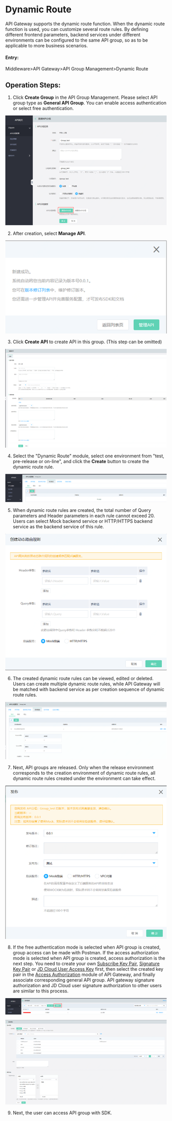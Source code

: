 # Dynamic Route

API Gateway supports the dynamic route function. When the dynamic route function is used, you can customize several route rules. By defining different frontend parameters, backend services under different environments can be configured to the same API group,
so as to be applicable to more business scenarios.

#### Entry:
Middleware>API Gateway>API Group Management>Dynamic Route


##  Operation Steps:
1. Click **Create Group** in the API Group Management. Please select API group type as **General API Group**. You can enable access authentication or select free authentication.

 ![API列表](../../../../../image/Internet-Middleware/API-Gateway/Dynamic-Routing-1.png)
 
 
2. After creation, select **Manage API**.
 
 ![API列表](../../../../../image/Internet-Middleware/API-Gateway/Dynamic-Routing-2.png)
 

3. Click **Create API** to create API in this group. (This step can be omitted)

 ![API列表](../../../../../image/Internet-Middleware/API-Gateway/Dynamic-Routing-3.png)
 

4. Select the "Dynamic Route" module, select one environment from "test, pre-release or on-line", and click the **Create** button to create the dynamic route rule.

 ![API列表](../../../../../image/Internet-Middleware/API-Gateway/Dynamic-Routing-4.png)
 

5. When dynamic route rules are created, the total number of Query parameters and Header parameters in each rule cannot exceed 20. Users can select Mock backend service or HTTP/HTTPS backend service as the backend service of this rule.

 ![API列表](../../../../../image/Internet-Middleware/API-Gateway/Dynamic-Routing-5.png)
 

6. The created dynamic route rules can be viewed, edited or deleted. Users can create multiple dynamic route rules, while API Gateway will be matched with backend service as per creation sequence of dynamic route rules.

 ![API列表](../../../../../image/Internet-Middleware/API-Gateway/Dynamic-Routing-6.png)
 

7. Next, API groups are released. Only when the release environment corresponds to the creation environment of dynamic route rules, all dynamic route rules created under the environment can take effect.

 ![API列表](../../../../../image/Internet-Middleware/API-Gateway/Dynamic-Routing-7.png)
 

8. If the free authentication mode is selected when API group is created, group access can be made with Postman. If the access authorization mode is selected when API group is created, access authorization is the next step. You need to create your own [Subscribe Key Pair](https://apigateway-console.jdcloud.com/subscriptionKey), [Signature Key Pair](https://apigateway-console.jdcloud.com/accessSecretKey) or [JD Cloud User Access Key](https://uc.jdcloud.com/account/accesskey) first, then select the created key pair in the [Access Authorization](https://apigateway-console.jdcloud.com/authorizationList) module of API Gateway, and finally associate corresponding general API group. API gateway signature authorization and JD Cloud user signature authorization to other users are similar to this process.

 ![API列表](../../../../../image/Internet-Middleware/API-Gateway/Dynamic-Routing-8.png)
 
 
 ![API列表](../../../../../image/Internet-Middleware/API-Gateway/Dynamic-Routing-9.png)


9. Next, the user can access API group with SDK.


